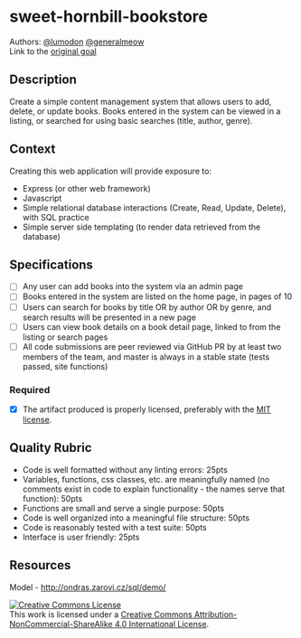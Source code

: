 # sweet-hornbill-bookstore
Authors: <a href="https://github.com/lumodon">@lumodon</a> <a href="https://github.com/generalmeow">@generalmeow</a><br>
Link to the <a href="https://github.com/GuildCrafts/web-development-js/issues/69"> original goal</a>

## Description

Create a simple content management system that allows users to add, delete, or update books.  Books entered in the system can be viewed in a listing, or searched for using basic searches (title, author, genre).

## Context

Creating this web application will provide exposure to:
- Express (or other web framework)
- Javascript
- Simple relational database interactions (Create, Read, Update, Delete), with SQL practice
- Simple server side templating (to render data retrieved from the database)

## Specifications
- [ ] Any user can add books into the system via an admin page
- [ ] Books entered in the system are listed on the home page, in pages of 10
- [ ] Users can search for books by title OR by author OR by genre, and search results will be presented in a new page
- [ ] Users can view book details on a book detail page, linked to from the listing or search pages
- [ ] All code submissions are peer reviewed via GitHub PR by at least two members of the team, and master is always in a stable state (tests passed, site functions)

### Required
- [X] The artifact produced is properly licensed, preferably with the [MIT license](https://opensource.org/licenses/MIT).

## Quality Rubric
- Code is well formatted without any linting errors: 25pts
- Variables, functions, css classes, etc. are meaningfully named (no comments exist in code to explain functionality - the names serve that function): 50pts
- Functions are small and serve a single purpose: 50pts
- Code is well organized into a meaningful file structure: 50pts
- Code is reasonably tested with a test suite: 50pts
- Interface is user friendly: 25pts

## Resources

Model - http://ondras.zarovi.cz/sql/demo/

<!-- LICENSE -->

<a rel="license" href="http://creativecommons.org/licenses/by-nc-sa/4.0/"><img alt="Creative Commons License" style="border-width:0" src="https://i.creativecommons.org/l/by-nc-sa/4.0/80x15.png" /></a>
<br />This work is licensed under a <a rel="license" href="http://creativecommons.org/licenses/by-nc-sa/4.0/">Creative Commons Attribution-NonCommercial-ShareAlike 4.0 International License</a>.
